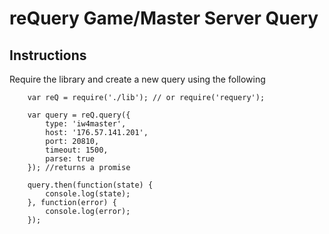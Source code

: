 # reQuery Game/Master Server Query

## Instructions
Require the library and create a new query using the following

        var reQ = require('./lib'); // or require('requery');

        var query = reQ.query({
            type: 'iw4master',
            host: '176.57.141.201',
            port: 20810,
            timeout: 1500,
            parse: true
        }); //returns a promise

        query.then(function(state) {
            console.log(state);
        }, function(error) {
            console.log(error);
        });